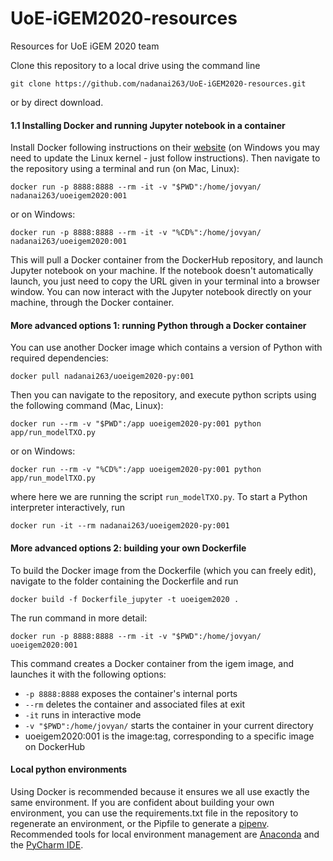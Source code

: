 # UoE-iGEM2020-resources
Resources for UoE iGEM 2020 team

Clone this repository to a local drive using the command line

`git clone https://github.com/nadanai263/UoE-iGEM2020-resources.git`

or by direct download.

#### 1.1 Installing Docker and running Jupyter notebook in a container
Install Docker following instructions on their [website](https://www.docker.com/) (on Windows you may need to update the Linux kernel - just follow instructions). Then navigate to the repository using a terminal and run (on Mac, Linux):

`docker run -p 8888:8888 --rm -it -v "$PWD":/home/jovyan/ nadanai263/uoeigem2020:001`

or on Windows:

`docker run -p 8888:8888 --rm -it -v "%CD%":/home/jovyan/ nadanai263/uoeigem2020:001`

This will pull a Docker container from the DockerHub repository, and launch Jupyter notebook on your machine. If the notebook doesn't automatically launch, you just need to copy the URL given in your terminal into a browser window. You can now interact with the Jupyter notebook directly on your machine, through the Docker container. 

#### More advanced options 1: running Python through a Docker container
You can use another Docker image which contains a version of Python with required dependencies:

`docker pull nadanai263/uoeigem2020-py:001`

Then you can navigate to the repository, and execute python scripts using the following command (Mac, Linux):

`docker run --rm -v "$PWD":/app uoeigem2020-py:001 python app/run_modelTXO.py`

or on Windows:

`docker run --rm -v "%CD%":/app uoeigem2020-py:001 python app/run_modelTXO.py`

where here we are running the script `run_modelTXO.py`. To start a Python interpreter interactively, run

`docker run -it --rm nadanai263/uoeigem2020-py:001`

#### More advanced options 2: building your own Dockerfile
To build the Docker image from the Dockerfile (which you can freely edit), navigate to the folder containing the Dockerfile and run

`docker build -f Dockerfile_jupyter -t uoeigem2020 .`

The run command in more detail: 

`docker run -p 8888:8888 --rm -it -v "$PWD":/home/jovyan/ uoeigem2020:001`

This command creates a Docker container from the igem image, and launches it with the following options:
* `-p 8888:8888` exposes the container's internal ports
* `--rm` deletes the container and associated files at exit
* `-it` runs in interactive mode
* `-v "$PWD":/home/jovyan/` starts the container in your current directory
* uoeigem2020:001 is the image:tag, corresponding to a specific image on DockerHub

#### Local python environments
Using Docker is recommended because it ensures we all use exactly the same environment. If you are confident about building your own environment, you can use the requirements.txt file in the repository to regenerate an environment, or the Pipfile to generate a [pipenv](https://pipenv.pypa.io/en/latest/). Recommended tools for local environment management are [Anaconda](https://www.anaconda.com/) and the [PyCharm IDE](https://www.jetbrains.com/pycharm/).



